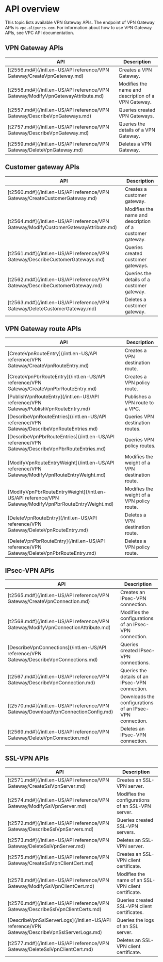# API overview

This topic lists available VPN Gateway APIs. The endpoint of VPN Gateway APIs is `vpc.aliyuncs.com`. For information about how to use VPN Gateway APIs, see VPC API documentation.

## VPN Gateway APIs

|API|Description|
|---|-----------|
|[t2556.md\#](/intl.en-US/API reference/VPN Gateway/CreateVpnGateway.md)|Creates a VPN Gateway.|
|[t2558.md\#](/intl.en-US/API reference/VPN Gateway/ModifyVpnGatewayAttribute.md)|Modifies the name and description of a VPN Gateway.|
|[t2557.md\#](/intl.en-US/API reference/VPN Gateway/DescribeVpnGateways.md)|Queries created VPN Gateways.|
|[t2757.md\#](/intl.en-US/API reference/VPN Gateway/DescribeVpnGateway.md)|Queries the details of a VPN Gateway.|
|[t2559.md\#](/intl.en-US/API reference/VPN Gateway/DeleteVpnGateway.md)|Deletes a VPN Gateway.|

## Customer gateway APIs

|API|Description|
|---|-----------|
|[t2560.md\#](/intl.en-US/API reference/VPN Gateway/CreateCustomerGateway.md)|Creates a customer gateway.|
|[t2564.md\#](/intl.en-US/API reference/VPN Gateway/ModifyCustomerGatewayAttribute.md)|Modifies the name and description of a customer gateway.|
|[t2561.md\#](/intl.en-US/API reference/VPN Gateway/DescribeCustomerGateways.md)|Queries created customer gateways.|
|[t2562.md\#](/intl.en-US/API reference/VPN Gateway/DescribeCustomerGateway.md)|Queries the details of a customer gateway.|
|[t2563.md\#](/intl.en-US/API reference/VPN Gateway/DeleteCustomerGateway.md)|Deletes a customer gateway.|

## VPN Gateway route APIs

|API|Description|
|---|-----------|
|[CreateVpnRouteEntry](/intl.en-US/API reference/VPN Gateway/CreateVpnRouteEntry.md)|Creates a VPN destination route.|
|[CreateVpnPbrRouteEntry](/intl.en-US/API reference/VPN Gateway/CreateVpnPbrRouteEntry.md)|Creates a VPN policy route.|
|[PublishVpnRouteEntry](/intl.en-US/API reference/VPN Gateway/PublishVpnRouteEntry.md)|Publishes a VPN route to a VPC.|
|[DescribeVpnRouteEntries](/intl.en-US/API reference/VPN Gateway/DescribeVpnRouteEntries.md)|Queries VPN destination routes.|
|[DescribeVpnPbrRouteEntries](/intl.en-US/API reference/VPN Gateway/DescribeVpnPbrRouteEntries.md)|Queries VPN policy routes.|
|[ModifyVpnRouteEntryWeight](/intl.en-US/API reference/VPN Gateway/ModifyVpnRouteEntryWeight.md)|Modifies the weight of a VPN destination route.|
|[ModifyVpnPbrRouteEntryWeight](/intl.en-US/API reference/VPN Gateway/ModifyVpnPbrRouteEntryWeight.md)|Modifies the weight of a VPN policy route.|
|[DeleteVpnRouteEntry](/intl.en-US/API reference/VPN Gateway/DeleteVpnRouteEntry.md)|Deletes a VPN destination route.|
|[DeleteVpnPbrRouteEntry](/intl.en-US/API reference/VPN Gateway/DeleteVpnPbrRouteEntry.md)|Deletes a VPN policy route.|

## IPsec-VPN APIs

|API|Description|
|---|-----------|
|[t2565.md\#](/intl.en-US/API reference/VPN Gateway/CreateVpnConnection.md)|Creates an IPsec-VPN connection.|
|[t2568.md\#](/intl.en-US/API reference/VPN Gateway/ModifyVpnConnectionAttribute.md)|Modifies the configurations of an IPsec-VPN connection.|
|[DescribeVpnConnections](/intl.en-US/API reference/VPN Gateway/DescribeVpnConnections.md)|Queries created IPsec-VPN connections.|
|[t2567.md\#](/intl.en-US/API reference/VPN Gateway/DescribeVpnConnection.md)|Queries the details of an IPsec-VPN connection.|
|[t2570.md\#](/intl.en-US/API reference/VPN Gateway/DownloadVpnConnectionConfig.md)|Downloads the configurations of an IPsec-VPN connection.|
|[t2569.md\#](/intl.en-US/API reference/VPN Gateway/DeleteVpnConnection.md)|Deletes an IPsec-VPN connection.|

## SSL-VPN APIs

|API|Description|
|---|-----------|
|[t2571.md\#](/intl.en-US/API reference/VPN Gateway/CreateSslVpnServer.md)|Creates an SSL-VPN server.|
|[t2574.md\#](/intl.en-US/API reference/VPN Gateway/ModifySslVpnServer.md)|Modifies the configurations of an SSL-VPN server.|
|[t2572.md\#](/intl.en-US/API reference/VPN Gateway/DescribeSslVpnServers.md)|Queries created SSL-VPN servers.|
|[t2573.md\#](/intl.en-US/API reference/VPN Gateway/DeleteSslVpnServer.md)|Deletes an SSL-VPN server.|
|[t2575.md\#](/intl.en-US/API reference/VPN Gateway/CreateSslVpnClientCert.md)|Creates an SSL-VPN client certificate.|
|[t2578.md\#](/intl.en-US/API reference/VPN Gateway/ModifySslVpnClientCert.md)|Modifies the name of an SSL-VPN client certificate.|
|[t2576.md\#](/intl.en-US/API reference/VPN Gateway/DescribeSslVpnClientCerts.md)|Queries created SSL-VPN client certificates.|
|[DescribeVpnSslServerLogs](/intl.en-US/API reference/VPN Gateway/DescribeVpnSslServerLogs.md)|Queries the logs of an SSL server.|
|[t2577.md\#](/intl.en-US/API reference/VPN Gateway/DeleteSslVpnClientCert.md)|Deletes an SSL-VPN client certificate.|

